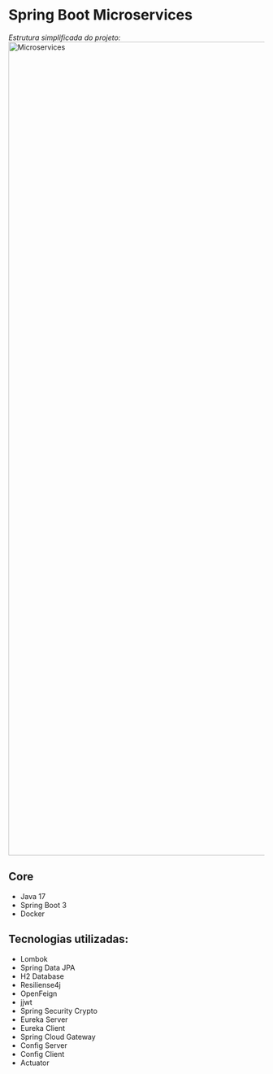 # Spring Boot Microservices
*Estrutura simplificada do projeto:*
<img width="1600" alt="Microservices" src="https://github.com/Emanuelsmcastro/SpringBootMicroservices/assets/93106680/dc756ba7-d66a-43d1-adbd-0e088f74222b">

## Core
- Java 17
- Spring Boot 3
- Docker

## Tecnologias utilizadas:
-  Lombok
-  Spring Data JPA
-  H2 Database
-  Resiliense4j
-  OpenFeign
-  jjwt
-  Spring Security Crypto
-  Eureka Server
-  Eureka Client
-  Spring Cloud Gateway
-  Config Server
-  Config Client
-  Actuator

